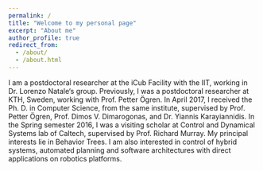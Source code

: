 ```yaml
---
permalink: /
title: "Welcome to my personal page"
excerpt: "About me"
author_profile: true
redirect_from: 
  - /about/
  - /about.html
---
```


I am a postdoctoral researcher at the iCub Facility with the IIT, working in Dr. Lorenzo Natale‘s group.
Previously, I was a postdoctoral researcher at KTH, Sweden, working with Prof. Petter Ögren. In April 2017, I received the Ph. D. in Computer Science, from the same institute, supervised by Prof. Petter Ögren, Prof. Dimos V. Dimarogonas, and Dr. Yiannis Karayiannidis. In the Spring semester 2016, I was a visiting scholar at Control and Dynamical Systems lab of Caltech, supervised by Prof. Richard Murray. My principal interests lie in Behavior Trees. I am also interested in control of hybrid systems, automated planning and software architectures with direct applications on robotics platforms.
